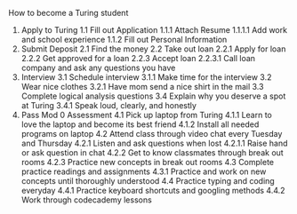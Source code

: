 How to become a Turing student

1. Apply to Turing
  1.1 Fill out Application
    1.1.1 Attach Resume
      1.1.1.1  Add work and school experience
    1.1.2 Fill out Personal Information
2. Submit Deposit
  2.1 Find the money
  2.2 Take out loan
    2.2.1 Apply for loan
    2.2.2 Get approved for a loan
    2.2.3 Accept loan
      2.2.3.1 Call loan company and ask any questions you have
3. Interview
  3.1 Schedule interview
    3.1.1 Make time for the interview
  3.2 Wear nice clothes
    3.2.1 Have mom send a nice shirt in the mail
  3.3 Complete logical analysis questions
  3.4 Explain why you deserve a spot at Turing
    3.4.1 Speak loud, clearly, and honestly
4. Pass Mod 0 Assessment
  4.1 Pick up laptop from Turing
    4.1.1 Learn to love the laptop and become its best friend
    4.1.2 Install all needed programs on laptop
  4.2 Attend class through video chat every Tuesday and Thursday
    4.2.1 Listen and ask questions when lost
      4.2.1.1 Raise hand or ask question in chat
    4.2.2 Get to know classmates through break out rooms
    4.2.3 Practice new concepts in break out rooms
  4.3 Complete practice readings and assignments
    4.3.1 Practice and work on new concepts until thoroughly understood
  4.4 Practice typing and coding everyday
    4.4.1 Practice keyboard shortcuts and googling methods
    4.4.2 Work through codecademy lessons
